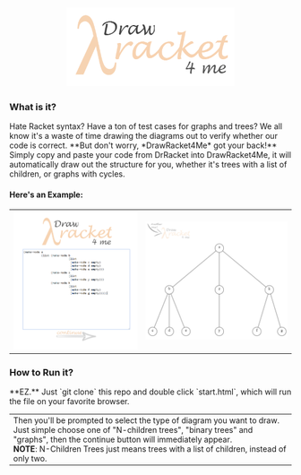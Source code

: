 <h3 align = "center">
<img src = "images/logo2.png" width = "300px">
</h3>

<h3> What is it? </h3>
Hate Racket syntax? Have a ton of test cases for graphs and trees? 
We all know it's a waste of time drawing the diagrams out to verify whether our code is correct. 
**But don't worry, *DrawRacket4Me* got your back!**<br>
Simply copy and paste your code from DrRacket into DrawRacket4Me, it will automatically draw out the structure for you, whether it's trees with a list of children, or graphs with cycles. <br>

<h4> Here's an Example:</h4>
<table>
<tr>
<td> <img src = "images/demo_code1.PNG" width = "350px"></td> <td> <img src = "images/demo_tree1.PNG" width = "400px"> </td>
</tr>
</table>


<h3> How to Run it? </h3>
**EZ.**
Just `git clone` this repo and double click `start.html`, which will run the file on your favorite browser.
<table>
<tr>
<td> Then you'll be prompted to select the type of diagram you want to draw. Just simple choose one of "N-children trees", "binary trees" and "graphs", then the continue button will immediately appear.<br>
<strong>NOTE</strong>: N-Children Trees just means trees with a list of children, instead of only two.
</tr>
</table>
 
